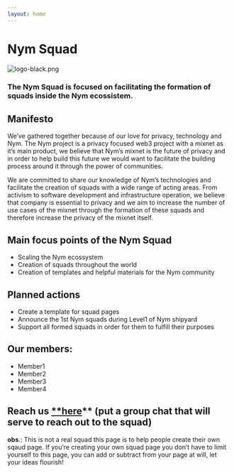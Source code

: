 ```yaml
---
layout: home
---
```


# Nym Squad

![logo-black.png](https://prod-files-secure.s3.us-west-2.amazonaws.com/800f4901-c0ef-4400-908b-546a48c1aff1/c9242b39-4b10-4038-8563-7ca44fd80bc6/logo-black.png)

### The Nym Squad is focused on facilitating the formation of squads inside the Nym ecossistem.

## Manifesto

We’ve gathered together because of our love for privacy, technology and Nym. The Nym project is a privacy focused web3 project with a mixnet as it’s main product, we believe that Nym’s mixnet is the future of privacy and in order to help build this future we would want to facilitate the building process around it through the power of communities.

We are committed to share our knowledge of Nym’s technologies and facilitate the creation of squads with a wide range of acting areas. From activism to software development and infrastructure operation, we believe that company is essential to privacy and we aim to increase the number of use cases of the mixnet through the formation of these squads and therefore increase the privacy of the mixnet itself.

## Main focus points of the Nym Squad

- Scaling the Nym ecossystem
- Creation of squads throughout the world
- Creation of templates and helpful materials for the Nym community

## Planned actions

- Create a template for squad pages
- Announce the 1st Nym squads during Level1 of Nym shipyard
- Support all formed squads in order for them to fulfill their purposes

## Our members:

- Member1
- Member2
- Member3
- Member4

## Reach us [**here](https://discord.gg/nym)** (put a group chat that will serve to reach out to the squad)

**obs**.: This is not a real squad this page is to help people create their own sqaud page. If you’re creating your own squad page you don’t have to limit yourself to this page, you can add or subtract from your page at will, let your ideas flourish!
